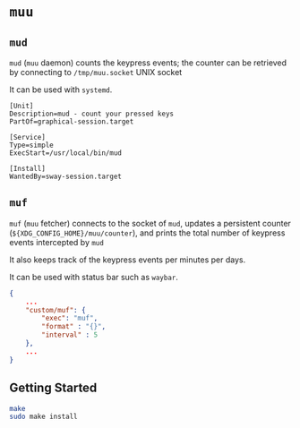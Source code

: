 # `muu`

## `mud`

`mud` (`muu` daemon) counts the keypress events; the counter can be
retrieved by connecting to `/tmp/muu.socket` UNIX socket

It can be used with `systemd`.

```
[Unit]
Description=mud - count your pressed keys
PartOf=graphical-session.target

[Service]
Type=simple
ExecStart=/usr/local/bin/mud

[Install]
WantedBy=sway-session.target
```

## `muf`

`muf` (`muu` fetcher) connects to the socket of `mud`, updates a
persistent counter (`${XDG_CONFIG_HOME}/muu/counter`), and prints the
total number of keypress events intercepted by `mud`

It also keeps track of the keypress events per minutes per days.

It can be used with status bar such as `waybar`.

```json
{
    ...
    "custom/muf": {
        "exec": "muf",
        "format" : "{}",
        "interval" : 5
    },
    ...
}
```

## Getting Started

```bash
make
sudo make install
```
